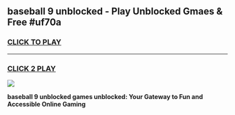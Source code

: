 
## baseball 9 unblocked - Play Unblocked Gmaes & Free #uf70a
<h3>
<a href="https://news.freeplayer.one?title=baseball_9_unblocked&ref=03M">CLICK TO PLAY</a></h3>
<hr>

<h3>
<a href="https://news.freeplayer.one?title=baseball_9_unblocked&ref=03M">CLICK 2 PLAY</a>
  
</h3>

<a href="https://news.freeplayer.one?title=baseball_9_unblocked&ref=03M"><img src="https://clearcache.store/games.png"></a>


**baseball 9 unblocked games unblocked: Your Gateway to Fun and Accessible Online Gaming**
